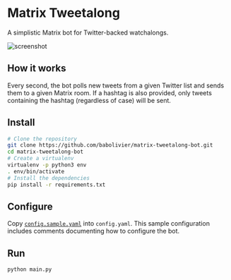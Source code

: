 # Matrix Tweetalong

A simplistic Matrix bot for Twitter-backed watchalongs.

![screenshot](https://user-images.githubusercontent.com/5547783/79041841-4306a600-7bf3-11ea-9838-4a02a65495ae.png)

## How it works

Every second, the bot polls new tweets from a given Twitter list and
sends them to a given Matrix room. If a hashtag is also provided, only
tweets containing the hashtag (regardless of case) will be sent.

## Install

```bash
# Clone the repository
git clone https://github.com/babolivier/matrix-tweetalong-bot.git
cd matrix-tweetalong-bot
# Create a virtualenv
virtualenv -p python3 env
. env/bin/activate
# Install the dependencies
pip install -r requirements.txt
```

## Configure

Copy [`config.sample.yaml`](/config.sample.yaml) into `config.yaml`.
This sample configuration includes comments documenting how to configure
the bot.

## Run

```bash
python main.py
```
